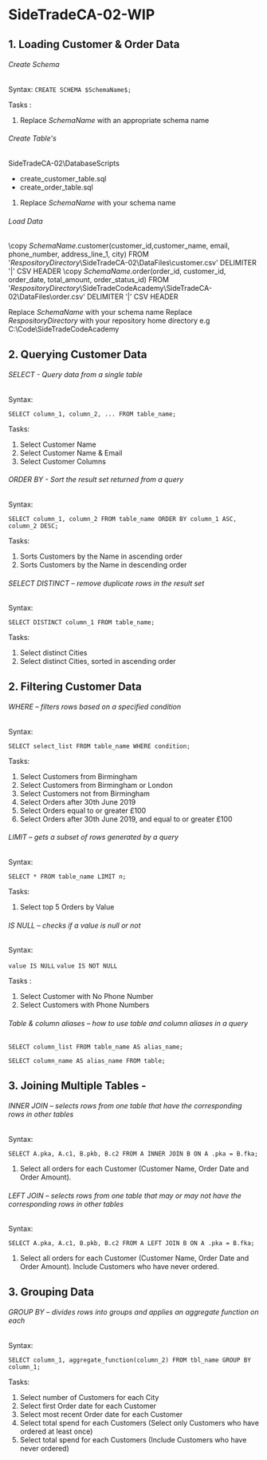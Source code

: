 # SideTradeCA-02-WIP

## 1. Loading Customer & Order Data

###### Create Schema

Syntax: `CREATE SCHEMA $SchemaName$;`

Tasks :

1. Replace $SchemaName$ with an appropriate schema name

###### Create Table's

SideTradeCA-02\DatabaseScripts
- create_customer_table.sql
- create_order_table.sql

1. Replace $SchemaName$ with your schema name


###### Load Data

\copy $SchemaName$.customer(customer_id,customer_name, email, phone_number, address_line_1, city) FROM '$RespositoryDirectory$\SideTradeCA-02\DataFiles\customer.csv' DELIMITER '|' CSV HEADER
\copy $SchemaName$.order(order_id, customer_id, order_date, total_amount, order_status_id) FROM '$RespositoryDirectory$\SideTradeCodeAcademy\SideTradeCA-02\DataFiles\order.csv' DELIMITER '|' CSV HEADER

Replace $SchemaName$ with your schema name
Replace $RespositoryDirectory$ with your repository home directory e.g C:\Code\SideTradeCodeAcademy


## 2. Querying Customer Data

###### SELECT - Query data from a single table

Syntax:

`SELECT
   column_1,
   column_2,
   ...
FROM
   table_name;`
   
Tasks:    

1. Select Customer Name 
2. Select Customer Name & Email 
3. Select Customer Columns

###### ORDER BY - Sort the result set returned from a query

Syntax: 

`SELECT
   column_1,
   column_2
FROM
   table_name
ORDER BY
   column_1 ASC,
   column_2 DESC;`
   
Tasks:    
   
1. Sorts Customers by the Name in ascending order
2. Sorts Customers by the Name in descending order

###### SELECT DISTINCT – remove duplicate rows in the result set

Syntax: 

`SELECT
   DISTINCT column_1
FROM
   table_name;`
   
Tasks:    
   
1. Select distinct Cities 
2. Select distinct Cities, sorted in ascending order

## 2. Filtering Customer Data

###### WHERE – filters rows based on a specified condition 

Syntax:

`SELECT select_list
FROM table_name
WHERE condition;`

Tasks: 

1. Select Customers from Birmingham
2. Select Customers from Birmingham or London
3. Select Customers not from Birmingham
4. Select Orders after 30th June 2019 
5. Select Orders equal to or greater £100
6. Select Orders after 30th June 2019, and equal to or greater £100 

###### LIMIT – gets a subset of rows generated by a query

Syntax: 

`SELECT
   *
FROM
   table_name
LIMIT n;`

Tasks: 

1. Select top 5 Orders by Value

###### IS NULL – checks if a value is null or not

Syntax: 

`value IS NULL`
`value IS NOT NULL`

Tasks : 

1. Select Customer with No Phone Number
2. Select Customers with Phone Numbers

###### Table & column aliases – how to use table and column aliases in a query

`SELECT
    column_list
FROM
    table_name AS alias_name;`

`SELECT column_name AS alias_name
FROM table;`

## 3. Joining Multiple Tables - 

###### INNER JOIN – selects rows from one table that have the corresponding rows in other tables

Syntax: 

`SELECT
   A.pka,
   A.c1,
   B.pkb,
   B.c2
FROM
   A
INNER JOIN B ON A .pka = B.fka;`

1. Select all orders for each Customer (Customer Name, Order Date and Order Amount).  

###### LEFT JOIN – selects rows from one table that may or may not have the corresponding rows in other tables

Syntax: 

`SELECT
   A.pka,
   A.c1,
   B.pkb,
   B.c2
FROM
   A
LEFT JOIN B ON A .pka = B.fka;`

1. Select all orders for each Customer (Customer Name, Order Date and Order Amount).  Include Customers who have never ordered.   


## 3. Grouping Data

###### GROUP BY – divides rows into groups and applies an aggregate function on each

Syntax: 

`SELECT column_1, aggregate_function(column_2)
FROM tbl_name
GROUP BY column_1;`

Tasks: 

1.  Select number of Customers for each City
2.  Select first Order date for each Customer 
3.  Select most recent Order date for each Customer
4.  Select total spend for each Customers (Select only Customers who have ordered at least once)
5.  Select total spend for each Customers (Include Customers who have never ordered)
